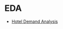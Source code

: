 # **EDA**

* [Hotel Demand Analysis](https://github.com/Qin-Datahub/EDA/blob/main/hotel_demand_analysis_with_plotly.ipynb)
